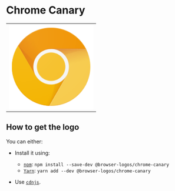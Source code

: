Chrome Canary
=============

<!-- markdownlint-disable line-length no-inline-html -->
<table>
    <tr height=240>
        <td>
            <a href="https://github.com/alrra/browser-logos/tree/30bd629d3204ad07c6d521c6513f046077736a00/src/chrome-canary">
                <img width=230 src="https://raw.githubusercontent.com/alrra/browser-logos/30bd629d3204ad07c6d521c6513f046077736a00/src/chrome-canary/chrome-canary.svg?sanitize=true" alt="Chrome Canary browser logo">
            </a>
        </td>
    </tr>
</table>
<!-- markdownlint-enable line-length no-inline-html -->

How to get the logo
-------------------

You can either:

* Install it using:

  * [`npm`][npm]: `npm install --save-dev @browser-logos/chrome-canary`
  * [`Yarn`][yarn]: `yarn add --dev @browser-logos/chrome-canary`

* Use [`cdnjs`][cdnjs].

<!-- Link labels: -->

[cdnjs]: https://cdnjs.com/libraries/browser-logos
[npm]: https://www.npmjs.com/
[yarn]: https://yarnpkg.com/
